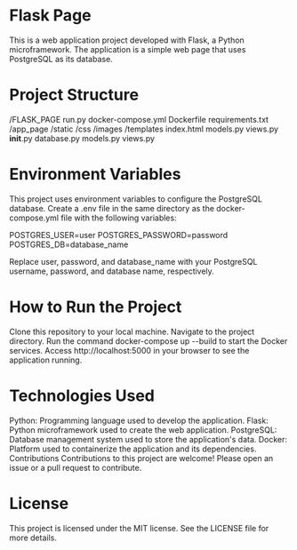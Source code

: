 # Flask Page

This is a web application project developed with Flask, a Python microframework. The application is a simple web page that uses PostgreSQL as its database.

# Project Structure

/FLASK_PAGE
    run.py
    docker-compose.yml
    Dockerfile
    requirements.txt    
    /app_page
        /static
            /css
            /images
        /templates
            index.html
            models.py
            views.py
        __init__.py
        database.py
        models.py
        views.py

# Environment Variables

This project uses environment variables to configure the PostgreSQL database. Create a .env file in the same directory as the docker-compose.yml file with the following variables:

POSTGRES_USER=user
POSTGRES_PASSWORD=password
POSTGRES_DB=database_name

Replace user, password, and database_name with your PostgreSQL username, password, and database name, respectively.

# How to Run the Project

Clone this repository to your local machine.
Navigate to the project directory.
Run the command docker-compose up --build to start the Docker services.
Access http://localhost:5000 in your browser to see the application running.

# Technologies Used

Python: Programming language used to develop the application.
Flask: Python microframework used to create the web application.
PostgreSQL: Database management system used to store the application's data.
Docker: Platform used to containerize the application and its dependencies.
Contributions
Contributions to this project are welcome! Please open an issue or a pull request to contribute.

# License

This project is licensed under the MIT license. See the LICENSE file for more details.
